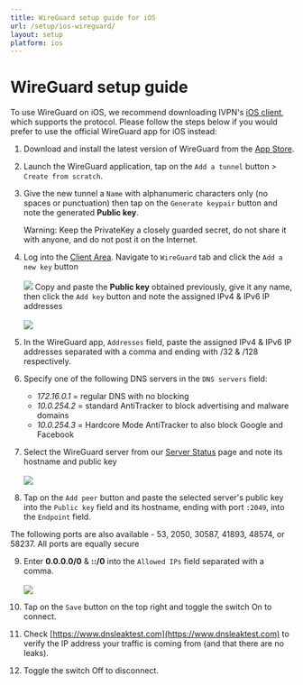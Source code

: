 ```yaml
---
title: WireGuard setup guide for iOS
url: /setup/ios-wireguard/
layout: setup
platform: ios
---
```

# WireGuard setup guide

<div markdown="1" class="notice notice--warning">
To use WireGuard on iOS, we recommend downloading IVPN's <a href="/apps-ios/">iOS client</a>, which supports the protocol. Please follow the steps below if you would prefer to use the official WireGuard app for iOS instead:
</div>

1.  Download and install the latest version of WireGuard from the [App Store](https://apps.apple.com/us/app/wireguard/id1441195209).

2.  Launch the WireGuard application, tap on the `Add a tunnel` button > `Create from scratch`.  

3.  Give the new tunnel a `Name` with alphanumeric characters only (no spaces or punctuation) then tap on the `Generate keypair` button and note the generated **Public key**.<div markdown="1" class="notice notice--warning">
    Warning: Keep the PrivateKey a closely guarded secret, do not share it with anyone, and do not post it on the Internet.</div>

4. Log into the [Client Area](/account/login/#id). Navigate to `WireGuard` tab and click the `Add a new key` button<br></br>
![](/images-static/uploads/install-wireguard-openwrt-02.png)
Copy and paste the **Public key** obtained previously, give it any name, then click the `Add key` button and note the assigned IPv4 & IPv6 IP addresses<br></br>
![](/images-static/uploads/install-wireguard-ios-01.png)

5. In the WireGuard app, `Addresses` field, paste the assigned IPv4 & IPv6 IP addresses separated with a comma and ending with /32 & /128 respectively.

6. Specify one of the following DNS servers in the `DNS servers` field:

    - *172.16.0.1* = regular DNS with no blocking
    - *10.0.254.2* = standard AntiTracker to block advertising and malware domains
    - *10.0.254.3* = Hardcore Mode AntiTracker to also block Google and Facebook 

7. Select the WireGuard server from our [Server Status](/status/) page and note its hostname and public key<br></br>
![](/images-static/uploads/install-wireguard-android-02.png)

8. Tap on the `Add peer` button and paste the selected server's public key into the `Public key` field and its hostname, ending with port `:2049`, into the `Endpoint` field.
<div markdown="1" class="notice notice--info">The following ports are also available - 53, 2050, 30587, 41893, 48574, or 58237. All ports are equally secure</div>

9. Enter **0.0.0.0/0** & **::/0** into the `Allowed IPs` field separated with a comma.<br></br>
![](/images-static/uploads/install-wireguard-ios-02.png)

10. Tap on the `Save` button on the top right and toggle the switch On to connect.

11. Check [https://www.dnsleaktest.com](https://www.dnsleaktest.com) to verify the IP address your traffic is coming from (and that there are no leaks).

12. Toggle the switch Off to disconnect.
